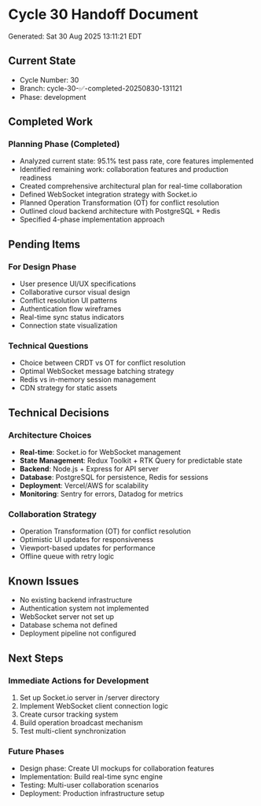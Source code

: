 # Cycle 30 Handoff Document

Generated: Sat 30 Aug 2025 13:11:21 EDT

## Current State
- Cycle Number: 30
- Branch: cycle-30-✅-completed-20250830-131121
- Phase: development

## Completed Work
<!-- Updated by each agent as they complete their phase -->
### Planning Phase (Completed)
- Analyzed current state: 95.1% test pass rate, core features implemented
- Identified remaining work: collaboration features and production readiness
- Created comprehensive architectural plan for real-time collaboration
- Defined WebSocket integration strategy with Socket.io
- Planned Operation Transformation (OT) for conflict resolution
- Outlined cloud backend architecture with PostgreSQL + Redis
- Specified 4-phase implementation approach

## Pending Items
<!-- Items that need attention in the next phase or cycle -->
### For Design Phase
- User presence UI/UX specifications
- Collaborative cursor visual design
- Conflict resolution UI patterns
- Authentication flow wireframes
- Real-time sync status indicators
- Connection state visualization

### Technical Questions
- Choice between CRDT vs OT for conflict resolution
- Optimal WebSocket message batching strategy
- Redis vs in-memory session management
- CDN strategy for static assets

## Technical Decisions
<!-- Important technical decisions made during this cycle -->
### Architecture Choices
- **Real-time**: Socket.io for WebSocket management
- **State Management**: Redux Toolkit + RTK Query for predictable state
- **Backend**: Node.js + Express for API server
- **Database**: PostgreSQL for persistence, Redis for sessions
- **Deployment**: Vercel/AWS for scalability
- **Monitoring**: Sentry for errors, Datadog for metrics

### Collaboration Strategy
- Operation Transformation (OT) for conflict resolution
- Optimistic UI updates for responsiveness
- Viewport-based updates for performance
- Offline queue with retry logic

## Known Issues
<!-- Issues discovered but not yet resolved -->
- No existing backend infrastructure
- Authentication system not implemented
- WebSocket server not set up
- Database schema not defined
- Deployment pipeline not configured

## Next Steps
<!-- Clear action items for the next agent/cycle -->
### Immediate Actions for Development
1. Set up Socket.io server in /server directory
2. Implement WebSocket client connection logic
3. Create cursor tracking system
4. Build operation broadcast mechanism
5. Test multi-client synchronization

### Future Phases
- Design phase: Create UI mockups for collaboration features
- Implementation: Build real-time sync engine
- Testing: Multi-user collaboration scenarios
- Deployment: Production infrastructure setup

